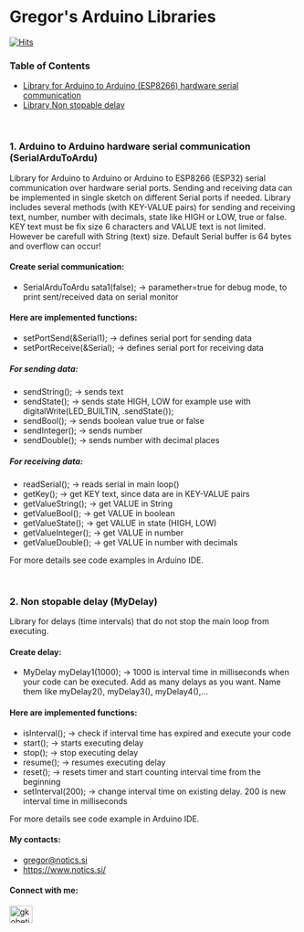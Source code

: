 # Gregor's Arduino Libraries

<a href="https://hits.sh/github.com/silentsoft/hits/"><img alt="Hits" src="https://hits.sh/github.com/gkobetic/hits.svg"/></a>

### Table of Contents
   * [Library for Arduino to Arduino (ESP8266) hardware serial communication](#1-arduino-to-arduino-hardware-serial-communication-serialardutoardu)
   * [Library Non stopable delay](#2-non-stopable-delay-mydelay)

<br />

### 1. Arduino to Arduino hardware serial communication (SerialArduToArdu)
Library for Arduino to Arduino or Arduino to ESP8266 (ESP32) serial communication over hardware serial ports.
Sending and receiving data can be implemented in single sketch on different Serial ports if needed.
Library includes several methods (with KEY-VALUE pairs) for sending and receiving text, number, number with decimals, state like HIGH or LOW, true or false.
KEY text must be fix size 6 characters and VALUE text is not limited. However be carefull with String (text) size. Default Serial buffer is 64 bytes and overflow can occur!

#### Create serial communication:
- SerialArduToArdu sata1(false); -> paramether=true for debug mode, to print sent/received data on serial monitor

#### Here are implemented functions:
- setPortSend(&Serial1); -> defines serial port for sending data
- setPortReceive(&Serial); -> defines serial port for receiving data
##### For sending data:
- sendString(); -> sends text
- sendState(); -> sends state HIGH, LOW for example use with digitalWrite(LED_BUILTIN, .sendState()); 
- sendBool(); -> sends boolean value true or false
- sendInteger(); -> sends number
- sendDouble(); -> sends number with decimal places
##### For receiving data:
- readSerial(); -> reads serial in main loop()
- getKey(); -> get KEY text, since data are in KEY-VALUE pairs
- getValueString(); -> get VALUE in String
- getValueBool(); -> get VALUE in boolean
- getValueState(); -> get VALUE in state (HIGH, LOW)
- getValueInteger(); -> get VALUE in number
- getValueDouble(); -> get VALUE in number with decimals
 
 For more details see code examples in Arduino IDE.

<br />

### 2. Non stopable delay (MyDelay)
Library for delays (time intervals) that do not stop the main loop from executing.

#### Create delay:
- MyDelay myDelay1(1000); -> 1000 is interval time in milliseconds when your code can be executed.
Add as many delays as you want. Name them like myDelay2(), myDelay3(), myDelay4(),...

#### Here are implemented functions:
- isInterval(); -> check if interval time has expired and execute your code
- start(); -> starts executing delay
- stop(); -> stop executing delay
- resume(); -> resumes executing delay
- reset(); -> resets timer and start counting interval time from the beginning
- setInterval(200); -> change interval time on existing delay. 200 is new interval time in milliseconds 

For more details see code example in Arduino IDE.

#### My contacts:
- gregor@notics.si
- https://www.notics.si/

#### Connect with me:
<p align="left">
<a href="https://linkedin.com/in/gregor-kobetič" target="blank"><img align="center" src="https://raw.githubusercontent.com/rahuldkjain/github-profile-readme-generator/master/src/images/icons/Social/linked-in-alt.svg" alt="gkobetic" height="30" width="40" /></a>
</p>

<!-- #### 💰 You can help me by Donating
[![PayPal](https://img.shields.io/badge/PayPal-00457C?style=for-the-badge&logo=paypal&logoColor=white)](https://paypal.me/gkobetic) 
popravi link !!!! -->